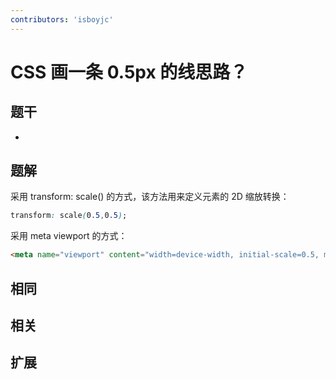 ```yaml
---
contributors: 'isboyjc'
---
```


# CSS 画一条 0.5px 的线思路？


## 题干

- 



## 题解

<!-- ::: details 点我查看题解 -->

采用 transform: scale() 的方式，该方法用来定义元素的 2D 缩放转换：

```css
transform: scale(0.5,0.5);
```

采用 meta viewport 的方式：

```html
<meta name="viewport" content="width=device-width, initial-scale=0.5, minimum-scale=0.5, maximum-scale=0.5"/>
```


<!-- ::: -->



## 相同


## 相关


## 扩展

